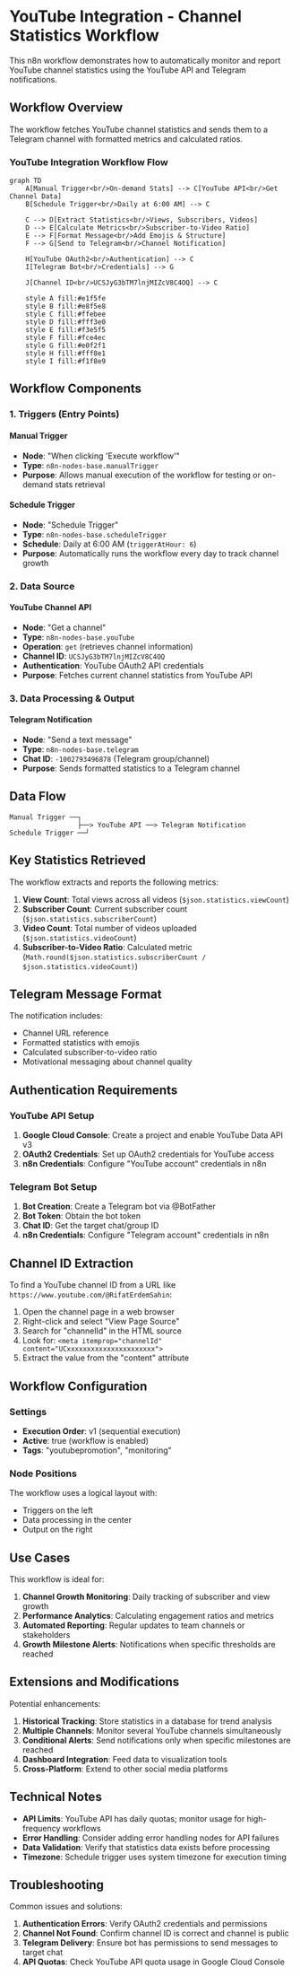 # YouTube Integration - Channel Statistics Workflow

This n8n workflow demonstrates how to automatically monitor and report YouTube channel statistics using the YouTube API and Telegram notifications.

## Workflow Overview

The workflow fetches YouTube channel statistics and sends them to a Telegram channel with formatted metrics and calculated ratios.

### YouTube Integration Workflow Flow

```mermaid
graph TD
    A[Manual Trigger<br/>On-demand Stats] --> C[YouTube API<br/>Get Channel Data]
    B[Schedule Trigger<br/>Daily at 6:00 AM] --> C
    
    C --> D[Extract Statistics<br/>Views, Subscribers, Videos]
    D --> E[Calculate Metrics<br/>Subscriber-to-Video Ratio]
    E --> F[Format Message<br/>Add Emojis & Structure]
    F --> G[Send to Telegram<br/>Channel Notification]
    
    H[YouTube OAuth2<br/>Authentication] --> C
    I[Telegram Bot<br/>Credentials] --> G
    
    J[Channel ID<br/>UCSJyG3bTM7lnjMIZcV8C4OQ] --> C
    
    style A fill:#e1f5fe
    style B fill:#e8f5e8
    style C fill:#ffebee
    style D fill:#fff3e0
    style E fill:#f3e5f5
    style F fill:#fce4ec
    style G fill:#e0f2f1
    style H fill:#fff8e1
    style I fill:#f1f8e9
```

## Workflow Components

### 1. Triggers (Entry Points)

#### Manual Trigger
- **Node**: "When clicking 'Execute workflow'"
- **Type**: `n8n-nodes-base.manualTrigger`
- **Purpose**: Allows manual execution of the workflow for testing or on-demand stats retrieval

#### Schedule Trigger
- **Node**: "Schedule Trigger"
- **Type**: `n8n-nodes-base.scheduleTrigger`
- **Schedule**: Daily at 6:00 AM (`triggerAtHour: 6`)
- **Purpose**: Automatically runs the workflow every day to track channel growth

### 2. Data Source

#### YouTube Channel API
- **Node**: "Get a channel"
- **Type**: `n8n-nodes-base.youTube`
- **Operation**: `get` (retrieves channel information)
- **Channel ID**: `UCSJyG3bTM7lnjMIZcV8C4OQ`
- **Authentication**: YouTube OAuth2 API credentials
- **Purpose**: Fetches current channel statistics from YouTube API

### 3. Data Processing & Output

#### Telegram Notification
- **Node**: "Send a text message"
- **Type**: `n8n-nodes-base.telegram`
- **Chat ID**: `-1002793496878` (Telegram group/channel)
- **Purpose**: Sends formatted statistics to a Telegram channel

## Data Flow

```
Manual Trigger ──┐
                 ├──> YouTube API ──> Telegram Notification
Schedule Trigger ──┘
```

## Key Statistics Retrieved

The workflow extracts and reports the following metrics:

1. **View Count**: Total views across all videos (`$json.statistics.viewCount`)
2. **Subscriber Count**: Current subscriber count (`$json.statistics.subscriberCount`)
3. **Video Count**: Total number of videos uploaded (`$json.statistics.videoCount`)
4. **Subscriber-to-Video Ratio**: Calculated metric (`Math.round($json.statistics.subscriberCount / $json.statistics.videoCount)`)

## Telegram Message Format

The notification includes:
- Channel URL reference
- Formatted statistics with emojis
- Calculated subscriber-to-video ratio
- Motivational messaging about channel quality

## Authentication Requirements

### YouTube API Setup
1. **Google Cloud Console**: Create a project and enable YouTube Data API v3
2. **OAuth2 Credentials**: Set up OAuth2 credentials for YouTube access
3. **n8n Credentials**: Configure "YouTube account" credentials in n8n

### Telegram Bot Setup
1. **Bot Creation**: Create a Telegram bot via @BotFather
2. **Bot Token**: Obtain the bot token
3. **Chat ID**: Get the target chat/group ID
4. **n8n Credentials**: Configure "Telegram account" credentials in n8n

## Channel ID Extraction

To find a YouTube channel ID from a URL like `https://www.youtube.com/@RifatErdemSahin`:

1. Open the channel page in a web browser
2. Right-click and select "View Page Source"
3. Search for "channelId" in the HTML source
4. Look for: `<meta itemprop="channelId" content="UCxxxxxxxxxxxxxxxxxxxxxx">`
5. Extract the value from the "content" attribute

## Workflow Configuration

### Settings
- **Execution Order**: v1 (sequential execution)
- **Active**: true (workflow is enabled)
- **Tags**: "youtubepromotion", "monitoring"

### Node Positions
The workflow uses a logical layout with:
- Triggers on the left
- Data processing in the center
- Output on the right

## Use Cases

This workflow is ideal for:

1. **Channel Growth Monitoring**: Daily tracking of subscriber and view growth
2. **Performance Analytics**: Calculating engagement ratios and metrics
3. **Automated Reporting**: Regular updates to team channels or stakeholders
4. **Growth Milestone Alerts**: Notifications when specific thresholds are reached

## Extensions and Modifications

Potential enhancements:

1. **Historical Tracking**: Store statistics in a database for trend analysis
2. **Multiple Channels**: Monitor several YouTube channels simultaneously
3. **Conditional Alerts**: Send notifications only when specific milestones are reached
4. **Dashboard Integration**: Feed data to visualization tools
5. **Cross-Platform**: Extend to other social media platforms

## Technical Notes

- **API Limits**: YouTube API has daily quotas; monitor usage for high-frequency workflows
- **Error Handling**: Consider adding error handling nodes for API failures
- **Data Validation**: Verify that statistics data exists before processing
- **Timezone**: Schedule trigger uses system timezone for execution timing

## Troubleshooting

Common issues and solutions:

1. **Authentication Errors**: Verify OAuth2 credentials and permissions
2. **Channel Not Found**: Confirm channel ID is correct and channel is public
3. **Telegram Delivery**: Ensure bot has permissions to send messages to target chat
4. **API Quotas**: Check YouTube API quota usage in Google Cloud Console


